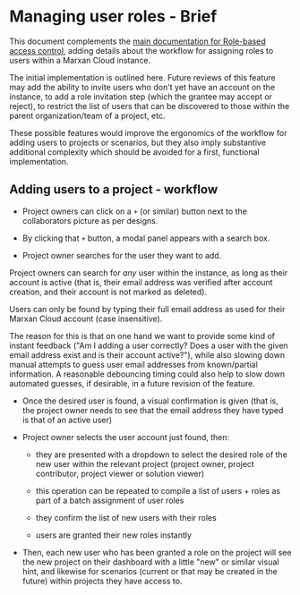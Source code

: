 # Managing user roles - Brief

This document complements the [main documentation for Role-based access
control](../brief.md), adding details about the workflow for assigning roles to
users within a Marxan Cloud instance.

The initial implementation is outlined here. Future reviews of this feature
may add the ability to invite users who don't yet have an account on the
instance, to add a role invitation step (which the grantee may accept or
reject), to restrict the list of users that can be discovered to those within
the parent organization/team of a project, etc.

These possible features would improve the ergonomics of the workflow for adding
users to projects or scenarios, but they also imply substantive additional
complexity which should be avoided for a first, functional implementation.

## Adding users to a project - workflow

- Project owners can click on a `+` (or similar) button next to the
  collaborators picture as per designs.

- By clicking that `+` button, a modal panel appears with a search box.

- Project owner searches for the user they want to add.

Project owners can search for *any* user within the instance, as long as their
account is active (that is, their email address was verified after account
creation, and their account is not marked as deleted).

Users can only be found by typing their full email address as used for their
Marxan Cloud account (case insensitive).

The reason for this is that on one hand we want to provide some kind of instant
feedback ("Am I adding a user correctly? Does a user with the given email
address exist and is their account active?"), while also slowing down manual
attempts to guess user email addresses from known/partial information. A
reasonable debouncing timing could also help to slow down automated guesses, if
desirable, in a future revision of the feature.

- Once the desired user is found, a visual confirmation is given (that is, the
  project owner needs to see that the email address they have typed is that of
  an active user)

- Project owner selects the user account just found, then:

  - they are presented with a dropdown to select the desired role of the new
    user within the relevant project (project owner, project contributor,
    project viewer or solution viewer)

  - this operation can be repeated to compile a list of users + roles as part of
    a batch assignment of user roles

   - they confirm the list of new users with their roles
   
   - users are granted their new roles instantly

- Then, each new user who has been granted a role on the project will see the
  new project on their dashboard with a little "new" or similar visual hint, and
  likewise for scenarios (current or that may be created in the future) within
  projects they have access to.
